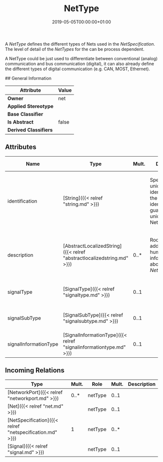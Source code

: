 ﻿---
title: NetType
toc: false
type: specs
date: "2019-05-05T00:00:00+01:00"
draft: false
menu_name: vec120

# Prev/next pager order (if `docs_section_pager` enabled in `params.toml`)
weight: 
---
<html>   <head>     </head>   <body>     <p> A <i>NetType</i> defines the different types of Nets used in the <i>NetSpecification</i>. The level of detail of the <i>NetTypes</i> for the can be process dependent.      </p>      <p> A NetType could be just used to differentiate between conventional (analog) communication and bus communication (digital), it can also already define the different types of digital communication (e.g. CAN, MOST, Ethernet).       </p>    </body> </html> 
## General Information

| Attribute               | Value |
|-------------------------|-------|
| **Owner**               | net |
| **Applied Stereotype**  |   |
| **Base Classifier**     |   |
| **Is Abstract**         | false |
| **Derived Classifiers** |   |


## Attributes
|  Name  |  Type  |  Mult.  |  Description  |  Owning Classifier  |
|--------|--------|---------|---------------|--------------|
|identification | [String]({{< relref "string.md" >}}) |  | <html>   <head>     </head>   <body>     <p> Specifies a unique identification of the NetType. The identification is guaranteed to be unique within the NetSpecification.      </p>    </body> </html>  | [NetType]({{< relref "nettype.md" >}}) |
|description | [AbstractLocalizedString]({{< relref "abstractlocalizedstring.md" >}}) | 0..* | <html>   <head>     </head>   <body>     <p> Room for additional, human readable information about the <i>NetType</i>.      </p>    </body> </html>  | [NetType]({{< relref "nettype.md" >}}) |
|signalType | [SignalType]({{< relref "signaltype.md" >}}) | 0..1 |  | [NetType]({{< relref "nettype.md" >}}) |
|signalSubType | [SignalSubType]({{< relref "signalsubtype.md" >}}) | 0..1 |  | [NetType]({{< relref "nettype.md" >}}) |
|signalInformationType | [SignalInformationType]({{< relref "signalinformationtype.md" >}}) | 0..1 |  | [NetType]({{< relref "nettype.md" >}}) |

##  Incoming Relations
|    Type  |   Mult.  |   Role    |   Mult.   |   Description  |
|----------|----------|-----------|-----------|----------------|
| [NetworkPort]({{< relref "networkport.md" >}}) | 0..* | netType | 0..1 |  |
| [Net]({{< relref "net.md" >}}) |  | netType | 0..1 |  |
| [NetSpecification]({{< relref "netspecification.md" >}}) | 1 | netType | 0..* |  |
| [Signal]({{< relref "signal.md" >}}) |  | netType | 0..1 |  |
